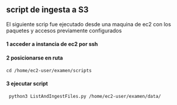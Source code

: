 ## script de ingesta a S3

El siguiente scrip fue ejecutado desde una maquina de ec2 con los paquetes y accesos previamente configurados


#### 1 acceder a instancia de ec2 por ssh

#### 2 posicionarse en ruta
``` cd /home/ec2-user/examen/scripts ```

#### 3 ejecutar script
``` python3 ListAndIngestFiles.py /home/ec2-user/examen/data/```


